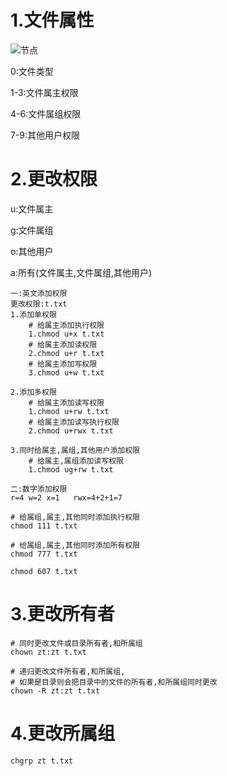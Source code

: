 

# 1.文件属性

![节点](../imgs/文件权限.jpg)

0:文件类型

1-3:文件属主权限

4-6:文件属组权限

7-9:其他用户权限



# 2.更改权限

u:文件属主

g:文件属组

o:其他用户

a:所有(文件属主,文件属组,其他用户)

```shell
一:英文添加权限
更改权限:t.txt
1.添加单权限
    # 给属主添加执行权限
    1.chmod u+x t.txt
    # 给属主添加读权限
    2.chmod u+r t.txt
    # 给属主添加写权限
    3.chmod u+w t.txt

2.添加多权限
    # 给属主添加读写权限
    1.chmod u+rw t.txt
    # 给属主添加读写执行权限
    2.chmod u+rwx t.txt

3.同时给属主,属组,其他用户添加权限
 	# 给属主,属组添加读写权限
    1.chmod ug+rw t.txt

```



```shell
二:数字添加权限
r=4 w=2 x=1   rwx=4+2+1=7

# 给属组,属主,其他同时添加执行权限
chmod 111 t.txt

# 给属组,属主,其他同时添加所有权限
chmod 777 t.txt

chmod 607 t.txt
```

# 3.更改所有者

```shell
# 同时更改文件或目录所有者,和所属组
chown zt:zt t.txt

# 递归更改文件所有者,和所属组,
# 如果是目录则会把目录中的文件的所有者,和所属组同时更改
chown -R zt:zt t.txt
```

# 4.更改所属组

```shell
chgrp zt t.txt
```

